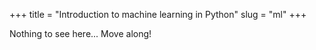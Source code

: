 +++
title = "Introduction to machine learning in Python"
slug = "ml"
+++

Nothing to see here... Move along!
